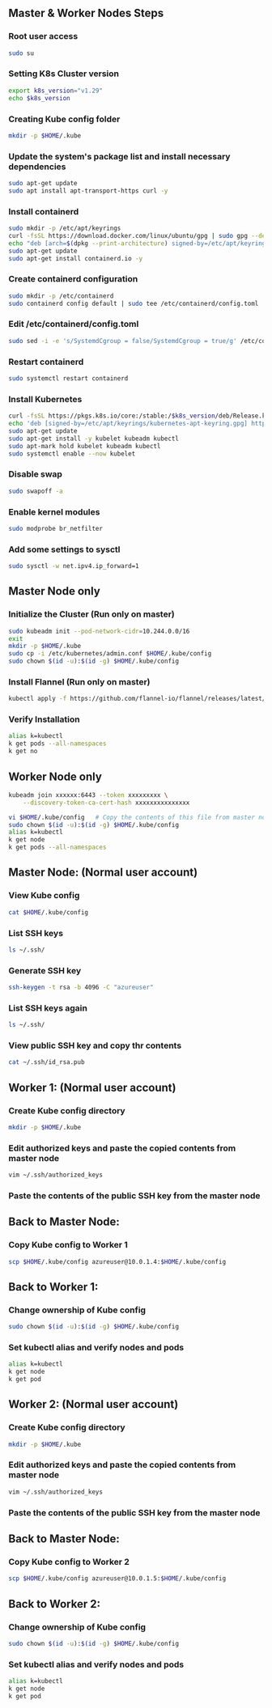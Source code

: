 ## Master & Worker Nodes Steps

### Root user access
```sh
sudo su
```

### Setting K8s Cluster version
```sh
export k8s_version="v1.29"
echo $k8s_version
```

### Creating Kube config folder
```sh
mkdir -p $HOME/.kube
```

### Update the system's package list and install necessary dependencies
```sh
sudo apt-get update
sudo apt install apt-transport-https curl -y
```

### Install containerd
```sh
sudo mkdir -p /etc/apt/keyrings
curl -fsSL https://download.docker.com/linux/ubuntu/gpg | sudo gpg --dearmor -o /etc/apt/keyrings/docker.gpg
echo "deb [arch=$(dpkg --print-architecture) signed-by=/etc/apt/keyrings/docker.gpg] https://download.docker.com/linux/ubuntu $(lsb_release -cs) stable" | sudo tee /etc/apt/sources.list.d/docker.list > /dev/null
sudo apt-get update
sudo apt-get install containerd.io -y
```

### Create containerd configuration
```sh
sudo mkdir -p /etc/containerd
sudo containerd config default | sudo tee /etc/containerd/config.toml
```

### Edit /etc/containerd/config.toml
```sh
sudo sed -i -e 's/SystemdCgroup = false/SystemdCgroup = true/g' /etc/containerd/config.toml
```

### Restart containerd
```sh
sudo systemctl restart containerd
```

### Install Kubernetes
```sh
curl -fsSL https://pkgs.k8s.io/core:/stable:/$k8s_version/deb/Release.key | sudo gpg --dearmor -o /etc/apt/keyrings/kubernetes-apt-keyring.gpg
echo 'deb [signed-by=/etc/apt/keyrings/kubernetes-apt-keyring.gpg] https://pkgs.k8s.io/core:/stable:/'"$k8s_version"'/deb/ /' | sudo tee /etc/apt/sources.list.d/kubernetes.list
sudo apt-get update
sudo apt-get install -y kubelet kubeadm kubectl
sudo apt-mark hold kubelet kubeadm kubectl
sudo systemctl enable --now kubelet
```

### Disable swap
```sh
sudo swapoff -a
```

### Enable kernel modules
```sh
sudo modprobe br_netfilter
```

### Add some settings to sysctl
```sh
sudo sysctl -w net.ipv4.ip_forward=1
```

## Master Node only

### Initialize the Cluster (Run only on master)
```sh
sudo kubeadm init --pod-network-cidr=10.244.0.0/16
exit
mkdir -p $HOME/.kube
sudo cp -i /etc/kubernetes/admin.conf $HOME/.kube/config
sudo chown $(id -u):$(id -g) $HOME/.kube/config
```

### Install Flannel (Run only on master)
```sh
kubectl apply -f https://github.com/flannel-io/flannel/releases/latest/download/kube-flannel.yml
```

### Verify Installation
```sh
alias k=kubectl
k get pods --all-namespaces
k get no
```
## Worker Node only

```sh
kubeadm join xxxxxx:6443 --token xxxxxxxxx \
    --discovery-token-ca-cert-hash xxxxxxxxxxxxxxx

vi $HOME/.kube/config   # Copy the contents of this file from master node
sudo chown $(id -u):$(id -g) $HOME/.kube/config
alias k=kubectl
k get node
k get pods --all-namespaces
```

## Master Node: (Normal user account)

### View Kube config
```sh
cat $HOME/.kube/config
```

### List SSH keys
```sh
ls ~/.ssh/
```

### Generate SSH key
```sh
ssh-keygen -t rsa -b 4096 -C "azureuser"
```

### List SSH keys again
```sh
ls ~/.ssh/
```

### View public SSH key and copy thr contents 
```sh
cat ~/.ssh/id_rsa.pub
```

## Worker 1: (Normal user account)

### Create Kube config directory
```sh
mkdir -p $HOME/.kube
```

### Edit authorized keys and paste the copied contents from master node
```sh
vim ~/.ssh/authorized_keys
```

### Paste the contents of the public SSH key from the master node

## Back to Master Node:

### Copy Kube config to Worker 1
```sh
scp $HOME/.kube/config azureuser@10.0.1.4:$HOME/.kube/config
```

## Back to Worker 1:

### Change ownership of Kube config
```sh
sudo chown $(id -u):$(id -g) $HOME/.kube/config
```

### Set kubectl alias and verify nodes and pods
```sh
alias k=kubectl
k get node
k get pod
```

## Worker 2: (Normal user account)

### Create Kube config directory
```sh
mkdir -p $HOME/.kube
```

### Edit authorized keys and paste the copied contents from master node
```sh
vim ~/.ssh/authorized_keys
```

### Paste the contents of the public SSH key from the master node

## Back to Master Node:

### Copy Kube config to Worker 2
```sh
scp $HOME/.kube/config azureuser@10.0.1.5:$HOME/.kube/config
```

## Back to Worker 2:

### Change ownership of Kube config
```sh
sudo chown $(id -u):$(id -g) $HOME/.kube/config
```

### Set kubectl alias and verify nodes and pods
```sh
alias k=kubectl
k get node
k get pod
```

